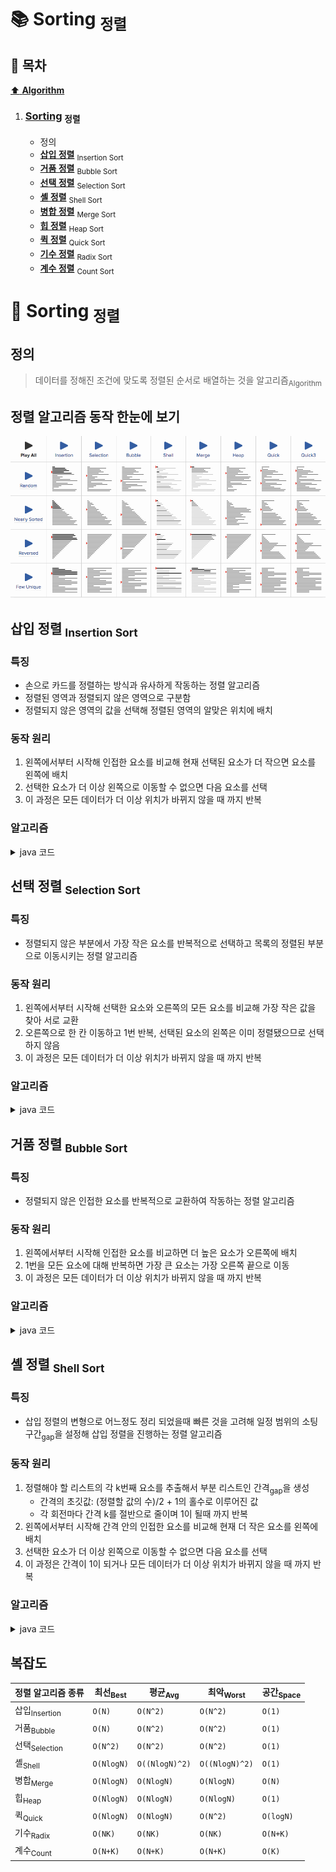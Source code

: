 # :books: Sorting <sub>정렬</sub>

## :bookmark_tabs: 목차

[:arrow_up: **Algorithm**](../README.md)

1. ### [Sorting](#) <sub>정렬</sub>

   - 정의
   - [**삽입 정렬**](#삽입-정렬-insertion-sort) <sub>Insertion Sort</sub>
   - [**거품 정렬**](#거품-정렬-bubble-sort) <sub>Bubble Sort</sub>
   - [**선택 정렬**](#선택-정렬-selection-sort) <sub>Selection Sort</sub>
   - [**셸 정렬**](#셸-정렬-shell-sort) <sub>Shell Sort</sub>
   - [**병합 정렬**]() <sub>Merge Sort</sub>
   - [**힙 정렬**]() <sub>Heap Sort</sub>
   - [**퀵 정렬**]() <sub>Quick Sort</sub>
   - [**기수 정렬**]() <sub>Radix Sort</sub>
   - [**계수 정렬**]() <sub>Count Sort</sub>

# :closed_book: Sorting <sub>정렬</sub>

## 정의

> 데이터를 정해진 조건에 맞도록 정렬된 순서로 배열하는 것을 알고리즘<sub>Algorithm</sub>

## 정렬 알고리즘 동작 한눈에 보기

![img:정렬 알고리즘 애니메이션](../img/sorting_01.gif)

## 삽입 정렬 <sub>Insertion Sort</sub>

### 특징

- 손으로 카드를 정렬하는 방식과 유사하게 작동하는 정렬 알고리즘
- 정렬된 영역과 정렬되지 않은 영역으로 구분함
- 정렬되지 않은 영역의 값을 선택해 정렬된 영역의 알맞은 위치에 배치

### 동작 원리

1. 왼쪽에서부터 시작해 인접한 요소를 비교해 현재 선택된 요소가 더 작으면 요소를 왼쪽에 배치
2. 선택한 요소가 더 이상 왼쪽으로 이동할 수 없으면 다음 요소를 선택
3. 이 과정은 모든 데이터가 더 이상 위치가 바뀌지 않을 때 까지 반복

### 알고리즘

<details>
<summary>java 코드</summary>
<div markdown="1">

```java
public class InsertionSort {
	void sort(int arr[])
	{
		int n = arr.length;
		for (int i = 1; i < n; ++i) {
			int key = arr[i];
			int j = i - 1;

			while (j >= 0 && arr[j] > key) {
				arr[j + 1] = arr[j];
				j = j - 1;
			}
			arr[j + 1] = key;
		}
	}

	static void printArray(int arr[])
	{
		int n = arr.length;
		for (int i = 0; i < n; ++i)
			System.out.print(arr[i] + " ");

		System.out.println();
	}

	public static void main(String args[])
	{
		int arr[] = { 12, 11, 13, 5, 6 };

		InsertionSort ob = new InsertionSort();
		ob.sort(arr);

		printArray(arr);
	}
};
```

</div>
</details>

## 선택 정렬 <sub>Selection Sort</sub>

### 특징

- 정렬되지 않은 부분에서 가장 작은 요소를 반복적으로 선택하고 목록의 정렬된 부분으로 이동시키는 정렬 알고리즘

### 동작 원리

1. 왼쪽에서부터 시작해 선택한 요소와 오른쪽의 모든 요소를 비교해 가장 작은 값을 찾아 서로 교환
2. 오른쪽으로 한 칸 이동하고 1번 반복, 선택된 요소의 왼쪽은 이미 정렬됐으므로 선택하지 않음
3. 이 과정은 모든 데이터가 더 이상 위치가 바뀌지 않을 때 까지 반복

### 알고리즘

<details>
<summary>java 코드</summary>
<div markdown="1">

```java
public class SelectionSort {
	void sort(int arr[]) {
		int n = arr.length;

        for (int i = 0; i < n-1; i++)
        {
            int min_idx = i;
            for (int j = i+1; j < n; j++)
                if (arr[j] < arr[min_idx])
                    min_idx = j;

            int temp = arr[min_idx];
            arr[min_idx] = arr[i];
            arr[i] = temp;
        }
	}

	static void printArray(int arr[])
	{
		int n = arr.length;
		for (int i = 0; i < n; ++i)
			System.out.print(arr[i] + " ");

		System.out.println();
	}

	public static void main(String args[])
	{
		int arr[] = { 64, 25, 12, 22, 11};

		SelectionSort ob = new SelectionSort();
		ob.sort(arr);

		printArray(arr);
	}
};
```

</div>
</details>

## 거품 정렬 <sub>Bubble Sort</sub>

### 특징

- 정렬되지 않은 인접한 요소를 반복적으로 교환하여 작동하는 정렬 알고리즘

### 동작 원리

1. 왼쪽에서부터 시작해 인접한 요소를 비교하면 더 높은 요소가 오른쪽에 배치
2. 1번을 모든 요소에 대해 반복하면 가장 큰 요소는 가장 오른쪽 끝으로 이동
3. 이 과정은 모든 데이터가 더 이상 위치가 바뀌지 않을 때 까지 반복

### 알고리즘

<details>
<summary>java 코드</summary>
<div markdown="1">

```java
public class BubbleSort {
	void sort(int arr[]) {
		int n = arr.length;
        boolean swapped;

        for (int i = 0; i < n - 1; i++) {
            swapped = false;
            for (int j = 0; j < n - i - 1; j++) {
                if (arr[j] > arr[j + 1]) {

                    int temp = arr[j];
                    arr[j] = arr[j + 1];
                    arr[j + 1] = temp;
                    swapped = true;
                }
            }

            if (swapped == false)
                break;
        }
	}

	static void printArray(int arr[])
	{
		int n = arr.length;
		for (int i = 0; i < n; ++i)
			System.out.print(arr[i] + " ");

		System.out.println();
	}

	public static void main(String args[])
	{
		int arr[] = { 64, 34, 25, 12, 22, 11, 90 };

		BubbleSort ob = new BubbleSort();
		ob.sort(arr);

		printArray(arr);
	}
};
```

</div>
</details>

## 셸 정렬 <sub>Shell Sort</sub>

### 특징

- 삽입 정렬의 변형으로 어느정도 정리 되었을때 빠른 것을 고려해 일정 범위의 소팅 구간<sub>gap</sub>을 설정해 삽입 정렬을 진행하는 정렬 알고리즘

### 동작 원리

1. 정렬해야 할 리스트의 각 k번째 요소를 추출해서 부분 리스트인 간격<sub>gap</sub>을 생성
   - 간격의 초깃값: (정렬할 값의 수)/2 + 1의 홀수로 이루어진 값
   - 각 회전마다 간격 k를 절반으로 줄이며 1이 될때 까지 반복
2. 왼쪽에서부터 시작해 간격 안의 인접한 요소를 비교해 현재 더 작은 요소를 왼쪽에 배치
3. 선택한 요소가 더 이상 왼쪽으로 이동할 수 없으면 다음 요소를 선택
4. 이 과정은 간격이 1이 되거나 모든 데이터가 더 이상 위치가 바뀌지 않을 때 까지 반복

### 알고리즘

<details>
<summary>java 코드</summary>
<div markdown="1">

```java
public class ShellSort {
	void sort(int arr[]) {
		int n = arr.length;

        for (int gap = n/2; gap > 0; gap /= 2) {
            for (int i = gap; i < n; i += 1) {
                int temp = arr[i];

                for (int j = i; j >= gap && arr[j - gap] > temp; j -= gap) {
                    arr[j] = arr[j - gap];
                }
                arr[j] = temp;
            }
        }
	}

	static void printArray(int arr[])
	{
		int n = arr.length;
		for (int i = 0; i < n; ++i)
			System.out.print(arr[i] + " ");

		System.out.println();
	}

	public static void main(String args[])
	{
		int arr[] = { 12, 34, 54, 2, 3 };

		ShellSort ob = new ShellSort();
		ob.sort(arr);

		printArray(arr);
	}
};
```

</div>
</details>

## 복잡도

| 정렬 알고리즘 종류       | 최선<sub>Best</sub> | 평균<sub>Avg</sub> | 최악<sub>Worst</sub> | 공간<sub>Space</sub> |
| ------------------------ | ------------------- | ------------------ | -------------------- | -------------------- |
| 삽입<sub>Insertion</sub> | `O(N)`              | `O(N^2)`           | `O(N^2)`             | `O(1)`               |
| 거품<sub>Bubble</sub>    | `O(N)`              | `O(N^2)`           | `O(N^2)`             | `O(1)`               |
| 선택<sub>Selection</sub> | `O(N^2)`            | `O(N^2)`           | `O(N^2)`             | `O(1)`               |
| 셸<sub>Shell</sub>       | `O(NlogN)`          | `O((NlogN)^2)`     | `O((NlogN)^2)`       | `O(1)`               |
| 병합<sub>Merge</sub>     | `O(NlogN)`          | `O(NlogN)`         | `O(NlogN)`           | `O(N)`               |
| 힙<sub>Heap</sub>        | `O(NlogN)`          | `O(NlogN)`         | `O(NlogN)`           | `O(1)`               |
| 퀵<sub>Quick</sub>       | `O(NlogN)`          | `O(NlogN)`         | `O(N^2)`             | `O(logN)`            |
| 기수<sub>Radix</sub>     | `O(NK)`             | `O(NK)`            | `O(NK)`              | `O(N+K)`             |
| 계수<sub>Count</sub>     | `O(N+K)`            | `O(N+K)`           | `O(N+K)`             | `O(K)`               |
